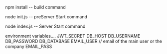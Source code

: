 npm install -- build command

node init.js -- preServer Start command

node index.js -- Server Start command

environment variables....
    JWT_SECRET
    DB_HOST
    DB_USERNAME
    DB_PASSWORD
    DB_DATABASE
    EMAIL_USER // email of the main user or the company
    EMAIL_PASS